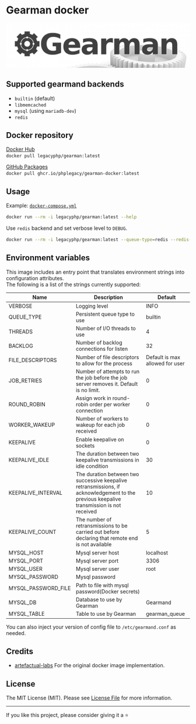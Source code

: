 # Gearman docker

<p align="center"><a href="https://github.com/phplegacy/gearman-docker"><img src="https://github.com/phplegacy/gearman-docker/raw/master/docs/gearman.png"></a></p>

## Supported gearmand backends

- `builtin` (default)
- `libmemcached`
- `mysql` (using `mariadb-dev`)
- `redis`

## Docker repository
[Docker Hub](https://hub.docker.com/r/legacyphp/gearman)  
`docker pull legacyphp/gearman:latest`

[GitHub Packages](https://github.com/phplegacy/gearman-docker/pkgs/container/gearman-docker)  
`docker pull ghcr.io/phplegacy/gearman-docker:latest`

## Usage

Example: [`docker-compose.yml`](https://github.com/phplegacy/gearman-docker/blob/master/docker-compose.yml)

```bash
docker run --rm -i legacyphp/gearman:latest --help
```

Use `redis` backend and set verbose level to `DEBUG`.

```bash
docker run --rm -i legacyphp/gearman:latest --queue-type=redis --redis-server=192.168.1.1 --redis-port=6379 --verbose=DEBUG
```

## Environment variables

This image includes an entry point that translates environment strings into configuration attributes.  
The following is a list of the strings currently supported:

| Name                | Description                                                                                                                              | Default                         |
|---------------------|------------------------------------------------------------------------------------------------------------------------------------------|---------------------------------|
| VERBOSE             | Logging level                                                                                                                            | INFO                            |
| QUEUE_TYPE          | Persistent queue type to use                                                                                                             | builtin                         |
| THREADS             | Number of I/O threads to use                                                                                                             | 4                               |
| BACKLOG             | Number of backlog connections for listen                                                                                                 | 32                              |
| FILE_DESCRIPTORS    | Number of file descriptors to allow for the process                                                                                      | Default is max allowed for user |
| JOB_RETRIES         | Number of attempts to run the job before the job server removes it. Default is no limit.                                                 | 0                               |
| ROUND_ROBIN         | Assign work in round-robin order per worker connection                                                                                   | 0                               |
| WORKER_WAKEUP       | Number of workers to wakeup for each job received                                                                                        | 0                               |
| KEEPALIVE           | Enable keepalive on sockets                                                                                                              | 0                               |
| KEEPALIVE_IDLE      | The duration between two keepalive transmissions in idle condition                                                                       | 30                              |
| KEEPALIVE_INTERVAL  | The duration between two successive keepalive retransmissions, if acknowledgement to the previous keepalive transmission is not received | 10                              |
| KEEPALIVE_COUNT     | The number of retransmissions to be carried out before declaring that remote end is not available                                        | 5                               |
| MYSQL_HOST          | Mysql server host                                                                                                                        | localhost                       |
| MYSQL_PORT          | Mysql server port                                                                                                                        | 3306                            |
| MYSQL_USER          | Mysql server user                                                                                                                        | root                            |
| MYSQL_PASSWORD      | Mysql password                                                                                                                           |                                 |
| MYSQL_PASSWORD_FILE | Path to file with mysql password(Docker secrets)                                                                                         |                                 |
| MYSQL_DB            | Database to use by Gearman                                                                                                               | Gearmand                        |
| MYSQL_TABLE         | Table to use by Gearman                                                                                                                  | gearman_queue                   |

You can also inject your version of config file to `/etc/gearmand.conf` as needed.

## Credits

 - [artefactual-labs](https://github.com/artefactual-labs/docker-gearmand) For the original docker image implementation.

## License

The MIT License (MIT). Please see [License File](https://github.com/phplegacy/gearman-docker/blob/master/LICENSE) for more information.

---
If you like this project, please consider giving it a ⭐
